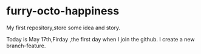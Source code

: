 # furry-octo-happiness
My first repository,store some idea and story.

Today is May 17th,Firday ,the first day when I join the github.
I create a new branch-feature.
